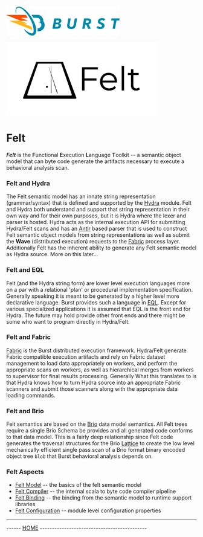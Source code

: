 ![Burst](../documentation/burst_h_small.png "")

![](./doc/felt.png "")

# Felt
___Felt___ is the **F**unctional **E**xecution **L**anguage **T**oolkit
-- a semantic object model that can byte code generate the artifacts necessary
to execute a behavioral analysis scan.

### Felt and Hydra
The Felt semantic
model has an innate string representation (grammar/syntax) that is
defined and supported by the [Hydra](../burst-ginsu/readme.md)  module.
Felt and Hydra both understand and support that string representation
in their own way and for their own purposes,
but it is Hydra where the lexer and parser is hosted.
Hydra acts as the internal execution API for submitting Hydra/Felt
scans and has an [Antlr](https://www.antlr.org/) based parser that is used to
construct Felt semantic object models from string representations
as well as submit the **Wave** (distributed execution)
requests to the [Fabric](../burst-fabric/readme.md)
process layer. Additionally Felt has the inherent ability to generate
any Felt semantic model as Hydra source. More on this later...

### Felt and EQL
Felt (and the Hydra string form) are lower level execution
languages more on a par with
a relational 'plan' or procedural implementation specification. Generally
speaking it is meant to be generated by a higher level more declarative
language. Burst provides such a language in [EQL](../burst-eql/readme.md).
Except for various specialized applications it is assumed that EQL is the
front end for Hydra. The future may hold provide other front ends and
there might be some who want to program directly in Hydra/Felt.

### Felt and Fabric
[Fabric](../burst-fabric/readme.md) is the Burst distributed execution
framework. Hydra/Felt generate Fabric compatible execution artifacts
and rely on Fabric dataset management to load data appropriately
on workers, and perform the appropriate scans on workers,
as well as hierarchical merges
from workers to supervisor for final results processing. Generally
What this translates to is that  Hydra knows how to turn Hydra source into
an appropriate Fabric scanners and submit those scanners along with
the appropriate data loading commands.

### Felt and Brio
Felt semantics are based on the [Brio](../burst-brio/readme.md) data model
semantics. All Felt trees require a single Brio Schema be provides
and all generated code conforms to that data model. This is a fairly deep
relationship since Felt code generates the traversal structures for the
Brio [Lattice](../burst-felt/src/main/scala/org/burstsys/felt/model/lattice/readme.md)
to create the low level mechanically efficient single pass scan of a Brio format
binary encoded object tree `blob` that Burst behavioral analysis depends on.

### Felt Aspects
*  [Felt Model](../burst-felt/src/main/scala/org/burstsys/felt/model/readme.md)  -- the basics of the felt semantic model
*  [Felt Compiler](../burst-felt/src/main/scala/org/burstsys/felt/compile/readme.md) -- the internal scala to byte code compiler pipeline
*  [Felt Binding](../burst-felt/src/main/scala/org/burstsys/felt/binding/readme.md) -- the binding from the semantic model to runtime support libraries
*  [Felt Configuration](../burst-felt/src/main/scala/org/burstsys/felt/configuration/readme.md) -- module level configuration properties
---
------ [HOME](../readme.md) --------------------------------------------
